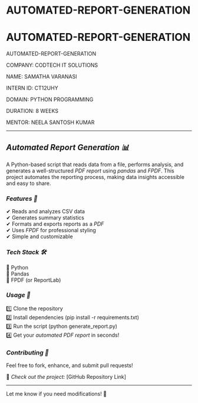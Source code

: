 # AUTOMATED-REPORT-GENERATION

# AUTOMATED-REPORT-GENERATION
AUTOMATED-REPORT-GENERATION

COMPANY: CODTECH IT SOLUTIONS 

NAME: SAMATHA VARANASI

INTERN ID: CT12UHY

DOMAIN: PYTHON PROGRAMMING 

DURATION: 8 WEEKS 

MENTOR: NEELA SANTOSH KUMAR

 

---

## *Automated Report Generation 📊*  

A Python-based script that reads data from a file, performs analysis, and generates a well-structured *PDF report* using *pandas* and *FPDF*. This project automates the reporting process, making data insights accessible and easy to share.  

### *Features 🚀*  
✔ Reads and analyzes CSV data  
✔ Generates summary statistics  
✔ Formats and exports reports as a *PDF*  
✔ Uses *FPDF* for professional styling  
✔ Simple and customizable  

### *Tech Stack 🛠*  
🔹 Python  
🔹 Pandas  
🔹 FPDF (or ReportLab)  

### *Usage 📌*  
1️⃣ Clone the repository  
2️⃣ Install dependencies (pip install -r requirements.txt)  
3️⃣ Run the script (python generate_report.py)  
4️⃣ Get your *automated PDF report* in seconds!  

### *Contributing 🤝*  
Feel free to fork, enhance, and submit pull requests!  

🔗 *Check out the project:* [GitHub Repository Link]  

---

Let me know if you need modifications! 🚀
